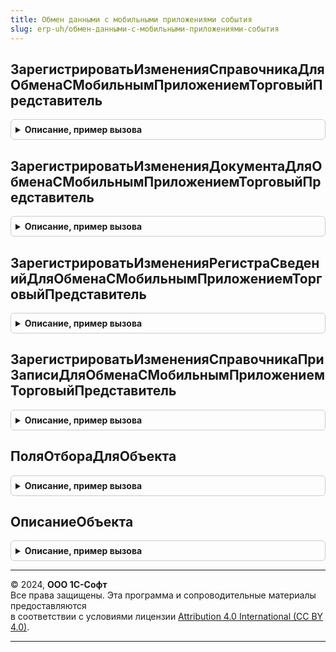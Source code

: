 ```yaml
---
title: Обмен данными с мобильными приложениями события
slug: erp-uh/обмен-данными-с-мобильными-приложениями-события
---
```



## ЗарегистрироватьИзмененияСправочникаДляОбменаСМобильнымПриложениемТорговыйПредставитель
<details style="margin: 1em 0; padding: 0.5em; border: 1px solid #ccc; border-radius: 6px;">

<summary style="font-weight: bold; cursor: pointer;">Описание, пример вызова</summary>

```bsl

// Процедура-обработчик события "ПередЗаписью" справочников для регистрации изменений объектов в узлах плана обмена.
//
// Параметры:
//  Источник       - СправочникОбъект - источник события.
//  Отказ          - Булево - флаг отказа от выполнения обработчика.
//
Процедура ЗарегистрироватьИзмененияСправочникаДляОбменаСМобильнымПриложениемТорговыйПредставитель(Источник, Отказ) Экспорт
```

Пример вызова
```bsl
ОбменДаннымиСМобильнымиПриложениямиСобытия.ЗарегистрироватьИзмененияСправочникаДляОбменаСМобильнымПриложениемТорговыйПредставитель(Источник, Отказ) 
```
</details>

## ЗарегистрироватьИзмененияДокументаДляОбменаСМобильнымПриложениемТорговыйПредставитель
<details style="margin: 1em 0; padding: 0.5em; border: 1px solid #ccc; border-radius: 6px;">

<summary style="font-weight: bold; cursor: pointer;">Описание, пример вызова</summary>

```bsl

// Процедура-обработчик события "ПередЗаписью" документов для регистрации изменений объектов в узлах плана обмена.
//
// Параметры:
//  Источник       - ДокументОбъект - источник события.
//  Отказ          - Булево - флаг отказа от выполнения обработчика.
//  РежимЗаписи - РежимЗаписиДокумента - режим записи.
//  РежимПроведения - РежимПроведенияДокумента -Режим проведения.
//
Процедура ЗарегистрироватьИзмененияДокументаДляОбменаСМобильнымПриложениемТорговыйПредставитель(Источник, Отказ, РежимЗаписи, РежимПроведения) Экспорт
```

Пример вызова
```bsl
ОбменДаннымиСМобильнымиПриложениямиСобытия.ЗарегистрироватьИзмененияДокументаДляОбменаСМобильнымПриложениемТорговыйПредставитель(Источник, Отказ, РежимЗаписи, РежимПроведения) 
```
</details>

## ЗарегистрироватьИзмененияРегистраСведенийДляОбменаСМобильнымПриложениемТорговыйПредставитель
<details style="margin: 1em 0; padding: 0.5em; border: 1px solid #ccc; border-radius: 6px;">

<summary style="font-weight: bold; cursor: pointer;">Описание, пример вызова</summary>

```bsl

// Процедура-обработчик события "ПередЗаписью" регистров для регистрации изменений в узлах плана обмена.
//
// Параметры:
//  Источник       - РегистрСведенийНаборЗаписей - источник события.
//  Отказ          - Булево - флаг отказа от выполнения обработчика.
//  Замещение      - Булево - признак замещения существующего набора записей.
//
Процедура ЗарегистрироватьИзмененияРегистраСведенийДляОбменаСМобильнымПриложениемТорговыйПредставитель(Источник, Отказ, Замещение) Экспорт
```

Пример вызова
```bsl
ОбменДаннымиСМобильнымиПриложениямиСобытия.ЗарегистрироватьИзмененияРегистраСведенийДляОбменаСМобильнымПриложениемТорговыйПредставитель(Источник, Отказ, Замещение) 
```
</details>

## ЗарегистрироватьИзмененияСправочникаПриЗаписиДляОбменаСМобильнымПриложениемТорговыйПредставитель
<details style="margin: 1em 0; padding: 0.5em; border: 1px solid #ccc; border-radius: 6px;">

<summary style="font-weight: bold; cursor: pointer;">Описание, пример вызова</summary>

```bsl

// Процедура-обработчик события "ПриЗаписи" справочников для регистрации изменений объектов в узлах плана обмена.
//
// Параметры:
//  Источник       - СправочникОбъект - источник события.
//  Отказ          - Булево - флаг отказа от выполнения обработчика.
//
Процедура ЗарегистрироватьИзмененияСправочникаПриЗаписиДляОбменаСМобильнымПриложениемТорговыйПредставитель(Источник, Отказ) Экспорт
```

Пример вызова
```bsl
ОбменДаннымиСМобильнымиПриложениямиСобытия.ЗарегистрироватьИзмененияСправочникаПриЗаписиДляОбменаСМобильнымПриложениемТорговыйПредставитель(Источник, Отказ) 
```
</details>

## ПоляОтбораДляОбъекта
<details style="margin: 1em 0; padding: 0.5em; border: 1px solid #ccc; border-radius: 6px;">

<summary style="font-weight: bold; cursor: pointer;">Описание, пример вызова</summary>

```bsl

// Формирует и возвращает массив, содержащий имена полей, на которые могут накладываться отборы.
//
// Параметры:
//  ИмяКласса - Строка - имя класса, к которому принадлежит объект (Справочники, Документы и т.д).
//  ИмяОбъекта - Строка - имя объекта метаданных, для которого формируется массив полей.
//
// Возвращаемое значение:
//  Массив - массив, содержащий имена полей.
//
Функция ПоляОтбораДляОбъекта(ИмяКласса, ИмяОбъекта) Экспорт
```

Пример вызова
```bsl
Результат = ОбменДаннымиСМобильнымиПриложениямиСобытия.ПоляОтбораДляОбъекта(ИмяКласса, ИмяОбъекта) 
```
</details>

## ОписаниеОбъекта
<details style="margin: 1em 0; padding: 0.5em; border: 1px solid #ccc; border-radius: 6px;">

<summary style="font-weight: bold; cursor: pointer;">Описание, пример вызова</summary>

```bsl

// Возвращает структуру, содержащую имя таблицы для выборки и массив полей, которые нужно выбрать.
//
// Параметры:
//  ОбъектМетаданных - ОбъектМетаданных - объект метаданных, структуру описания которого требуется получить.
//  Изменения - Булево - признак того, что в качестве таблицы для выборки выступает таблица изменений.
//
// Возвращаемое значение:
//  Структура - структура, содержащая описание объекта метаданных, с полями:
//  	* ИмяКласса - Строка - имя класса объекта метаданных.
//      * ИмяОбъекта - Строка - имя объекта метаданных
//      * ИмяТаблицы - Строка - имя таблицы объекта.
//
Функция ОписаниеОбъекта(ОбъектМетаданных, Изменения) Экспорт
```

Пример вызова
```bsl
Результат = ОбменДаннымиСМобильнымиПриложениямиСобытия.ОписаниеОбъекта(ОбъектМетаданных, Изменения) 
```
</details>

---

© 2024, **ООО 1С-Софт**  
Все права защищены. Эта программа и сопроводительные материалы предоставляются  
в соответствии с условиями лицензии [Attribution 4.0 International (CC BY 4.0)](https://creativecommons.org/licenses/by/4.0/legalcode).

---
